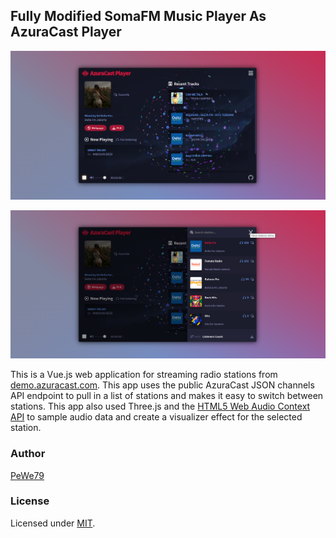 [site]: https://cloudmu.id/
[mit]: https://www.opensource.org/licenses/mit-license.php
[repo]: https://github.com/PeWe79/somaFm-player-mod/
[azuracast]: https://demo.azuracast.com/
[audioapi]: https://developer.mozilla.org/en-US/docs/Web/API/AudioContext
[vue]: https://github.com/vuejs/vue
[node]: https://nodejs.org/

## Fully Modified SomaFM Music Player As AzuraCast Player

![SomaFM-Player](https://github.com/PeWe79/AzuraCast-Player/blob/azuracast/thumb.png)

![SomaFM-Player](https://github.com/PeWe79/AzuraCast-Player/blob/azuracast/thumb2.png)

This is a Vue.js web application for streaming radio stations from [demo.azuracast.com][azuracast]. This app uses the public AzuraCast JSON channels API endpoint to pull in a list of stations and makes it easy to switch between stations. This app also used Three.js and the [HTML5 Web Audio Context API][audioapi] to sample audio data and create a visualizer effect for the selected station.


### Author

[PeWe79][site]

### License

Licensed under [MIT][mit].
